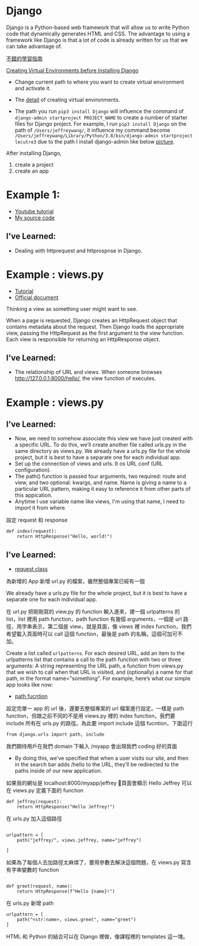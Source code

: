 # Django
Django is a Python-based web framework that will allow us to write Python code that dynamically generates HTML and CSS. The advantage to using a framework like Django is that a lot of code is already written for us that we can take advantage of.

[不錯的學習指南](https://djangogirlstaipei.gitbooks.io/django-girls-taipei-tutorial/content/)


[Creating Virtual Environments before Installing Django](https://docs.python.org/3/tutorial/venv.html)
* Change current path to where you want to create virtual environment and activate it.
* The [detail](https://docs.python.org/3/library/venv.html#module-venv) of creating virtual environments.



* The path you run `pip3 install Django` will influence the command of `django-admin startproject PROJECT_NAME` to create a number of starter files for Django project. For example, I run `pip3 install Django` on the path of `/Users/jeffreywang/`, it influence my command become `/Users/jeffreywang/Library/Python/3.8/bin/django-admin startproject lecutre3` due to the path I install django-admin like below [picture](/Users/jeffreywang/Desktop/Coding/Development/coding-notes/Install_Django_1).


After installing Django, 
1. create a project
2. create an app


# Example 1: 
* [Youtube tutorial](https://youtu.be/j5wysXqaIV8?t=2159)
* [My source code](https://github.com/jeffrey1183/coding-notes/blob/master/My%20Practice/Python/classes.py)


## I've Learned:
* Dealing with httprequest and httprospnse in Django.

# Example : views.py
* [Tutorial](https://djangogirlstaipei.gitbooks.io/django-girls-taipei-tutorial/content/django/views_and_urlconfs.html)
* [Official document](https://docs.djangoproject.com/en/1.8/ref/request-response/#httpresponse-objects)

Thinking a view as something user might want to see.

When a page is requested, Django creates an HttpRequest object that contains metadata about the request. Then Django loads the appropriate view, passing the HttpRequest as the first argument to the view function. Each view is responsible for returning an HttpResponse object.


## I've Learned:
* The relationship of URL and views. When someone browses http://127.0.0.1:8000/hello/, the view function of executes.

# Example : views.py

## I've Learned:
* Now, we need to somehow associate this view we have just created with a specific URL. To do this, we’ll create another file called urls.py in the same directory as views.py. We already have a urls.py file for the whole project, but it is best to have a separate one for each individual app.
* Set up the connection of views and urls. It os URL conf (URL configuration).
* The path() function is passed four arguments, two required: route and view, and two optional: kwargs, and name. Name is giving a name to a particular URL pattern, making it easy to reference it from other parts of this appication.
* Anytime I use variable name like views, I'm using that name, I need to import it from where.



設定 request 和 response

```
def index(request):
    return HttpResponse("Hello, world!")
```

## I've Learned:

* [request class](https://www.django-rest-framework.org/api-guide/requests/)


為新增的 App 新增 url.py 的檔案，雖然整個專案已經有一個

We already have a urls.py file for the whole project, but it is best to have a separate one for each individual app.

在 url.py 把剛剛寫的 view.py 的 function 輸入進來，建一個 urlpatterns 的 list，list 裡用 path function，path function 有幾個 arguments，一個是 url 路徑，用字串表示，第二個是 view，就是頁面，像 views 裡 index function，我們希望載入頁面時可以 call 這個 function，最後是 path 的名稱，這個可加可不加。

Create a list called `urlpatterns`. For each desired URL, add an item to the urlpatterns list that contains a call to the path function with two or three arguments: A string representing the URL path, a function from views.py that we wish to call when that URL is visited, and (optionally) a name for that path, in the format name="something". For example, here’s what our simple app looks like now:

* [path fucntion](https://docs.djangoproject.com/en/3.2/ref/urls/)

設定完單一 app 的 url 後，還要去整個專案的 url 檔案進行設定。一樣是 path function，但跟之前不同的不是用 views.py 裡的 index function，我們要 include 所有在 urls.py 的路徑。為此要 import include 這個 fucntion，下面這行

`from django.urls import path, include`

我們期待用戶在我們 domain 下輸入 /myapp 會出現我們 coding 好的頁面

* By doing this, we’ve specified that when a user visits our site, and then in the search bar adds /hello to the URL, they’ll be redirected to the paths inside of our new application.

如果我的網址是 localhost:8000/myapp/jeffrey 頁面會顯示 Hello Jeffrey
可以在 views.py 定義下面的 function

```
def jeffrey(request):
    return HttpResponse("Hello Jeffrey!")

```

在 urls.py 加入這個路徑

```

urlpattern = [
    path("jeffrey/", views.jeffrey, name="jeffrey")

]

```

如果為了每個人去加路徑太麻煩了，要用參數去解決這個問題，在 views.py 寫含有字串變數的 function

```

def greet(request, name):
    return HttpResponse(f"Hello {name}!")

```

在 urls.py 新增 path

```
urlpattern = [
    path("<str:name>, views.greet", name="greet")
]

```


HTML 和 Python 的結合可以在 Django 裡做，像課程裡的 templates 這一塊。